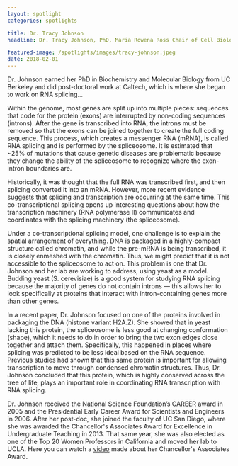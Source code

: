```yaml
---
layout: spotlight
categories: spotlights

title: Dr. Tracy Johnson
headline: Dr. Tracy Johnson, PhD, Maria Rowena Ross Chair of Cell Biology and Biochemistry (UCLA). <p> In 2014, Dr. Johnson was recognized for her leadership in both research and teaching as a Howard Hughes Medical Institute Professor. This honor includes a grant of $1 million over 5 years to develop programs that better integrate undergraduate education into research).

featured-image: /spotlights/images/tracy-johnson.jpeg
date: 2018-02-01
---
```


Dr. Johnson earned her PhD in Biochemistry and Molecular Biology from UC Berkeley and did post-doctoral work at Caltech, which is where she began to work on RNA splicing…

Within the genome, most genes are split up into multiple pieces: sequences that code for the protein (exons) are interrupted by non-coding sequences (introns). After the gene is transcribed into RNA, the introns must be removed so that the exons can be joined together to create the full coding sequence. This process, which creates a messenger RNA (mRNA), is called RNA splicing and is performed by the spliceosome. It is estimated that ~25% of mutations that cause genetic diseases are problematic because they change the ability of the spliceosome to recognize where the exon-intron boundaries are.

Historically, it was thought that the full RNA was transcribed first, and then splicing converted it into an mRNA. However, more recent evidence suggests that splicing and transcription are occurring at the same time. This co-transcriptional splicing opens up interesting questions about how the transcription machinery (RNA polymerase II) communicates and coordinates with the splicing machinery (the spliceosome).

Under a co-transcriptional splicing model, one challenge is to explain the spatial arrangement of everything. DNA is packaged in a highly-compact structure called chromatin, and while the pre-mRNA is being transcribed, it is closely enmeshed with the chromatin. Thus, we might predict that it is not accessible to the spliceosome to act on. This problem is one that Dr. Johnson and her lab are working to address, using yeast as a model. Budding yeast (S. cerevisiae) is a good system for studying RNA splicing because the majority of genes do not contain introns — this allows her to look specifically at proteins that interact with intron-containing genes more than other genes.

In a recent paper, Dr. Johnson focused on one of the proteins involved in packaging the DNA (histone variant H2A.Z). She showed that in yeast lacking this protein, the spliceosome is less good at changing conformation (shape), which it needs to do in order to bring the two exon edges close together and attach them. Specifically, this happened in places where splicing was predicted to be less ideal based on the RNA sequence. Previous studies had shown that this same protein is important for allowing transcription to move through condensed chromatin structures. Thus, Dr. Johnson concluded that this protein, which is highly conserved across the tree of life, plays an important role in coordinating RNA transcription with RNA splicing.

Dr. Johnson received the National Science Foundation’s CAREER award in 2005 and the Presidential Early Career Award for Scientists and Engineers in 2006. After her post-doc, she joined the faculty of UC San Diego, where she was awarded the Chancellor's Associates Award for Excellence in Undergraduate Teaching in 2013. That same year, she was also elected as one of the Top 20 Women Professors in California and moved her lab to UCLA. Here you can watch a <a class="light-bg" href="https://www.youtube.com/watch?v=cNu7qSag9f8" target="_blank" rel="noopener noreferrer">video</a> made about her Chancellor's Associates Award.